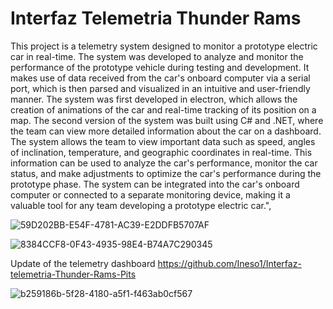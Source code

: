 # Interfaz Telemetria Thunder Rams

 This project is a telemetry system designed to monitor a prototype electric car in real-time. The system was developed to analyze and monitor the performance of the prototype vehicle during testing and development. It makes use of data received from the car's onboard computer via a serial port, which is then parsed and visualized in an intuitive and user-friendly manner. The system was first developed in electron, which allows the creation of animations of the car and real-time tracking of its position on a map. The second version of the system was built using C# and .NET, where the team can view more detailed information about the car on a dashboard. The system allows the team to view important data such as speed, angles of inclination, temperature, and geographic coordinates in real-time. This information can be used to analyze the car's performance, monitor the car status, and make adjustments to optimize the car's performance during the prototype phase. The system can be integrated into the car's onboard computer or connected to a separate monitoring device, making it a valuable tool for any team developing a prototype electric car.",

![59D202BB-E54F-4781-AC39-E2DDFB5707AF](https://user-images.githubusercontent.com/84602829/214516602-d6e7a621-120f-4c1e-addc-a1252cc7b9ae.jpg)

![8384CCF8-0F43-4935-98E4-B74A7C290345](https://user-images.githubusercontent.com/84602829/214516614-5d99aad1-ad40-4f00-9b56-940320549174.jpg)


Update of the telemetry dashboard
https://github.com/Ineso1/Interfaz-telemetria-Thunder-Rams-Pits

![b259186b-5f28-4180-a5f1-f463ab0cf567](https://user-images.githubusercontent.com/84602829/214519354-ff6dacb4-5444-4a80-aa88-927df2fcaecf.jpg)
